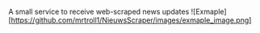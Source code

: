 A small service to receive web-scraped news updates
![Exmaple][https://github.com/mrtroll1/NieuwsScraper/images/exmaple_image.png]
